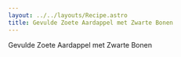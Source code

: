```yaml
---
layout: ../../layouts/Recipe.astro
title: Gevulde Zoete Aardappel met Zwarte Bonen
---
```

Gevulde Zoete Aardappel met Zwarte Bonen